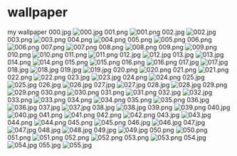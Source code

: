 # wallpaper
my wallpaper
000.jpg
![000.jpg](./000.jpg)
001.png
![001.png](./001.png)
002.jpg
![002.jpg](./002.jpg)
003.png
![003.png](./003.png)
004.png
![004.png](./004.png)
005.png
![005.png](./005.png)
006.png
![006.png](./006.png)
007.png
![007.png](./007.png)
008.png
![008.png](./008.png)
009.png
![009.png](./009.png)
010.png
![010.png](./010.png)
011.png
![011.png](./011.png)
012.jpg
![012.jpg](./012.jpg)
013.jpg
![013.jpg](./013.jpg)
014.png
![014.png](./014.png)
015.png
![015.png](./015.png)
016.png
![016.png](./016.png)
017.jpg
![017.jpg](./017.jpg)
018.jpg
![018.jpg](./018.jpg)
019.jpg
![019.jpg](./019.jpg)
020.png
![020.png](./020.png)
021.png
![021.png](./021.png)
022.png
![022.png](./022.png)
023.jpg
![023.jpg](./023.jpg)
024.png
![024.png](./024.png)
025.jpg
![025.jpg](./025.jpg)
026.jpg
![026.jpg](./026.jpg)
027.jpg
![027.jpg](./027.jpg)
028.jpg
![028.jpg](./028.jpg)
029.png
![029.png](./029.png)
030.png
![030.png](./030.png)
031.png
![031.png](./031.png)
032.jpg
![032.jpg](./032.jpg)
033.png
![033.png](./033.png)
034.png
![034.png](./034.png)
035.png
![035.png](./035.png)
036.jpg
![036.jpg](./036.jpg)
037.jpg
![037.jpg](./037.jpg)
038.jpg
![038.jpg](./038.jpg)
039.png
![039.png](./039.png)
040.jpg
![040.jpg](./040.jpg)
041.png
![041.png](./041.png)
042.png
![042.png](./042.png)
043.jpg
![043.jpg](./043.jpg)
044.png
![044.png](./044.png)
045.png
![045.png](./045.png)
046.jpg
![046.jpg](./046.jpg)
047.jpg
![047.jpg](./047.jpg)
048.jpg
![048.jpg](./048.jpg)
049.jpg
![049.jpg](./049.jpg)
050.png
![050.png](./050.png)
051.png
![051.png](./051.png)
052.png
![052.png](./052.png)
053.png
![053.png](./053.png)
054.jpg
![054.jpg](./054.jpg)
055.jpg
![055.jpg](./055.jpg)
